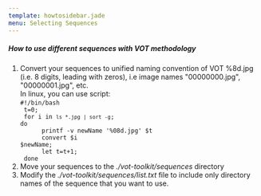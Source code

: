 ```yaml
---
template: howtosidebar.jade
menu: Selecting Sequences
---
```


##### How to use different sequences with VOT methodology

1. Convert your sequences to unified naming convention of VOT %8d.jpg (i.e. 8 digits,  leading with zeros), i.e image names "00000000.jpg", "00000001.jpg", etc.<br>
In linux, you can use script: <br>
<code>#!/bin/bash<br>
t=0;<br>
for i in `ls *.jpg | sort -g`; do<br>
&nbsp;&nbsp;&nbsp;&nbsp;    printf -v newName '%08d.jpg' $t<br>
&nbsp;&nbsp;&nbsp;&nbsp;    convert $i $newName;<br>
&nbsp;&nbsp;&nbsp;&nbsp;    let t=t+1;<br>
done</code>
2. Move your sequences to the <i>./vot-toolkit/sequences</i> directory
3. Modify the <i>./vot-toolkit/sequences/list.txt</i> file to include only directory names of the sequence that you want to use.


